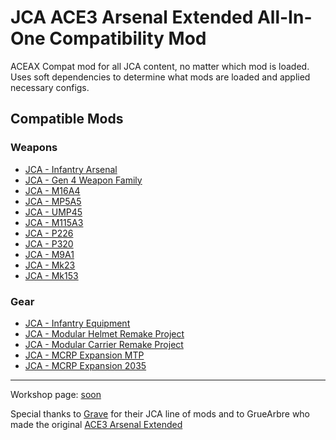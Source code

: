 # JCA ACE3 Arsenal Extended All-In-One Compatibility Mod
ACEAX Compat mod for all JCA content, no matter which mod is loaded. Uses soft dependencies to determine what mods are loaded and applied necessary configs.

## Compatible Mods
### Weapons
- [JCA - Infantry Arsenal](https://steamcommunity.com/sharedfiles/filedetails/?id=3333302397)
- [JCA - Gen 4 Weapon Family](https://steamcommunity.com/sharedfiles/filedetails/?id=3149544080)
- [JCA - M16A4](https://steamcommunity.com/sharedfiles/filedetails/?id=3343727154)
- [JCA - MP5A5](https://steamcommunity.com/sharedfiles/filedetails/?id=3302425224)
- [JCA - UMP45](https://steamcommunity.com/sharedfiles/filedetails/?id=3397288027)
- [JCA - M115A3](https://steamcommunity.com/sharedfiles/filedetails/?id=3148699851)
- [JCA - P226](https://steamcommunity.com/sharedfiles/filedetails/?id=3328185289)
- [JCA - P320](https://steamcommunity.com/sharedfiles/filedetails/?id=3029401059)
- [JCA - M9A1](https://steamcommunity.com/sharedfiles/filedetails/?id=3457335790)
- [JCA - Mk23](https://steamcommunity.com/sharedfiles/filedetails/?id=3477061208)
- [JCA - Mk153](https://steamcommunity.com/sharedfiles/filedetails/?id=3389038429)
### Gear
- [JCA - Infantry Equipment](https://steamcommunity.com/sharedfiles/filedetails/?id=3473383676)
- [JCA - Modular Helmet Remake Project](https://steamcommunity.com/sharedfiles/filedetails/?id=3498478340)
- [JCA - Modular Carrier Remake Project](https://steamcommunity.com/sharedfiles/filedetails/?id=2989752481)
- [JCA - MCRP Expansion MTP](https://steamcommunity.com/sharedfiles/filedetails/?id=3417534462)
- [JCA - MCRP Expansion 2035](https://steamcommunity.com/sharedfiles/filedetails/?id=3417529347)

----
Workshop page: [soon]()

Special thanks to [Grave](https://steamcommunity.com/id/GraveHeartCRCG/myworkshopfiles/?appid=107410) for their JCA line of mods and to GrueArbre who made the original [ACE3 Arsenal Extended](https://steamcommunity.com/workshop/filedetails/?id=2522638637)
